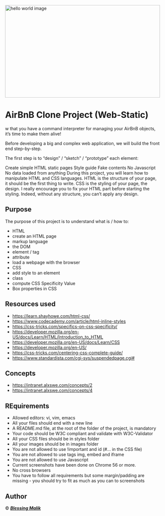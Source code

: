 <img align="center" alt="hello world image" width="100%" height="300" src="https://www.filepicker.io/api/file/ffvJA8gFTUWbLDBEnCZk">

# AirBnB Clone Project (Web-Static)
w that you have a command interpreter for managing your AirBnB objects, it’s time to make them alive!

Before developing a big and complex web application, we will build the front end step-by-step.

The first step is to “design” / “sketch” / “prototype” each element:

Create simple HTML static pages
Style guide
Fake contents
No Javascript
No data loaded from anything
During this project, you will learn how to manipulate HTML and CSS languages. HTML is the structure of your page, it should be the first thing to write. CSS is the styling of your page, the design. I really encourage you to fix your HTML part before starting the styling. Indeed, without any structure, you can’t apply any design.

## Purpose
The purpose of this project is to understand what is / how to:
+ HTML
+ create an HTML page
+ markup language
+ the DOM
+ element / tag
+ attribute
+ load a webpage with the browser
+ CSS
+ add style to an element
+ class
+ compute CSS Specificity Value
+ Box properties in CSS

## Resources used 
+ https://learn.shayhowe.com/html-css/
+ https://www.codecademy.com/article/html-inline-styles
+ https://css-tricks.com/specifics-on-css-specificity/
+ https://developer.mozilla.org/en-US/docs/Learn/HTML/Introduction_to_HTML
+ https://developer.mozilla.org/en-US/docs/Learn/CSS
+ https://developer.mozilla.org/en-US/
+ https://css-tricks.com/centering-css-complete-guide/
+ https://www.standardista.com/cgi-sys/suspendedpage.cgi#

## Concepts
+ https://intranet.alxswe.com/concepts/2
+ https://intranet.alxswe.com/concepts/4

## REquirements
+ Allowed editors: vi, vim, emacs
+ All your files should end with a new line
+ A README.md file, at the root of the folder of the project, is mandatory
+ Your code should be W3C compliant and validate with W3C-Validator
+ All your CSS files should be in styles folder
+ All your images should be in images folder
+ You are not allowed to use !important and id (#... in the CSS file)
+ You are not allowed to use tags img, embed and iframe
+ You are not allowed to use Javascript
+ Current screenshots have been done on Chrome 56 or more.
+ No cross browsers
+ You have to follow all requirements but some margin/padding are missing - you should try to fit as much as you can to screenshots


## Author
© ___[Blessing Malik](https://github.com/chykB)___

